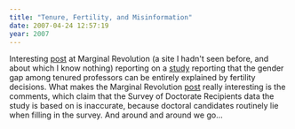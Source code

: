 ```yaml
---
title: "Tenure, Fertility, and Misinformation"
date: 2007-04-24 12:57:19
year: 2007
---
```

Interesting <a href="http://www.marginalrevolution.com/marginalrevolution/2007/04/the_patriarchy_.html">post</a> at Marginal Revolution (a site I hadn't seen before, and about which I know nothing) reporting on a <a href="http://papers.ssrn.com/sol3/papers.cfm?abstract_id=944179">study</a> reporting that the gender gap among tenured professors can be entirely explained by fertility decisions.  What makes the Marginal Revolution <a href="http://www.marginalrevolution.com/marginalrevolution/2007/04/the_patriarchy_.html">post</a> really interesting is the comments, which claim that the Survey of Doctorate Recipients data the study is based on is inaccurate, because doctoral candidates routinely lie when filling in the survey.  And around and around we go...
